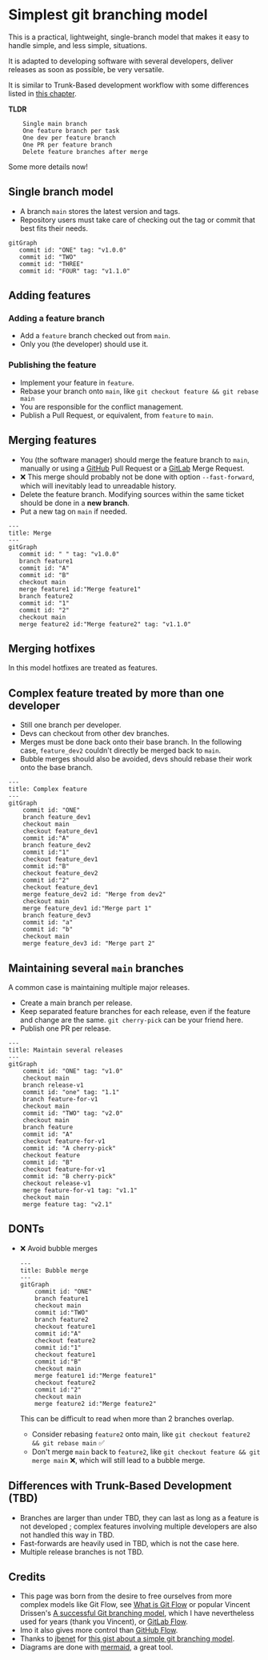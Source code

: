 # Simplest git branching model

This is a practical, lightweight, single-branch model that makes it easy to handle simple, and less simple, situations.

It is adapted to developing software with several developers, deliver releases as soon as possible, be very versatile.

It is similar to Trunk-Based development workflow with some differences listed in [this chapter](#differences-with-trunk-based-development-tbd).

**TLDR**
```
    Single main branch
    One feature branch per task
    One dev per feature branch
    One PR per feature branch
    Delete feature branches after merge
```

Some more details now!

## Single branch model
* A branch `main` stores the latest version and tags.
* Repository users must take care of checking out the tag or commit that best fits their needs.

```mermaid
gitGraph
   commit id: "ONE" tag: "v1.0.0"
   commit id: "TWO"
   commit id: "THREE"
   commit id: "FOUR" tag: "v1.1.0"
```

## Adding features

### Adding a feature branch
* Add a `feature` branch checked out from `main`.
* Only you (the developer) should use it.

### Publishing the feature
* Implement your feature in `feature`.
* Rebase your branch onto `main`, like `git checkout feature && git rebase main`
* You are responsible for the conflict management.
* Publish a Pull Request, or equivalent, from `feature` to `main`.

## Merging features
* You (the software manager) should merge the feature branch to `main`, manually or using a [GitHub](https://github.com/) Pull Request or a [GitLab](https://gitlab.com/) Merge Request.
* :x: This merge should probably not be done with option `--fast-forward`, which will inevitably lead to unreadable history.
* Delete the feature branch. Modifying sources within the same ticket should be done in a **new branch**.
* Put a new tag on `main` if needed.

```mermaid
---
title: Merge
---
gitGraph
   commit id: " " tag: "v1.0.0"
   branch feature1
   commit id: "A"
   commit id: "B"
   checkout main
   merge feature1 id:"Merge feature1"
   branch feature2
   commit id: "1"
   commit id: "2"
   checkout main
   merge feature2 id:"Merge feature2" tag: "v1.1.0" 
```

## Merging hotfixes
In this model hotfixes are treated as features.

## Complex feature treated by more than one developer
* Still one branch per developer.
* Devs can checkout from other dev branches.
* Merges must be done back onto their base branch. In the following case, `feature_dev2` couldn't directly be merged back to `main`.
* Bubble merges should also be avoided, devs should rebase their work onto the base branch.


```mermaid
---
title: Complex feature
---
gitGraph
    commit id: "ONE"
    branch feature_dev1
    checkout main
    checkout feature_dev1
    commit id:"A"
    branch feature_dev2
    commit id:"1"
    checkout feature_dev1
    commit id:"B"
    checkout feature_dev2
    commit id:"2"
    checkout feature_dev1
    merge feature_dev2 id: "Merge from dev2"
    checkout main
    merge feature_dev1 id:"Merge part 1"
    branch feature_dev3
    commit id: "a"
    commit id: "b"
    checkout main
    merge feature_dev3 id: "Merge part 2"
```

## Maintaining several `main` branches
A common case is maintaining multiple major releases.
* Create a main branch per release.
* Keep separated feature branches for each release, even if the feature and change are the same. `git cherry-pick` can be your friend here.
* Publish one PR per release.

```mermaid
---
title: Maintain several releases
---
gitGraph
    commit id: "ONE" tag: "v1.0"
    checkout main
    branch release-v1
    commit id: "one" tag: "1.1"
    branch feature-for-v1
    checkout main
    commit id: "TWO" tag: "v2.0"
    checkout main    
    branch feature
    commit id: "A"
    checkout feature-for-v1
    commit id: "A cherry-pick"
    checkout feature
    commit id: "B"
    checkout feature-for-v1
    commit id: "B cherry-pick"
    checkout release-v1
    merge feature-for-v1 tag: "v1.1"
    checkout main
    merge feature tag: "v2.1"
```

## DONTs

* :x: Avoid bubble merges
    ```mermaid
    ---
    title: Bubble merge
    ---
    gitGraph
        commit id: "ONE"
        branch feature1
        checkout main
        commit id:"TWO"
        branch feature2
        checkout feature1
        commit id:"A"
        checkout feature2
        commit id:"1"
        checkout feature1
        commit id:"B"
        checkout main
        merge feature1 id:"Merge feature1"
        checkout feature2
        commit id:"2"
        checkout main
        merge feature2 id:"Merge feature2"
    ```

    This can be difficult to read when more than 2 branches overlap.

    * Consider rebasing `feature2` onto main, like `git checkout feature2 && git rebase main` :white_check_mark:
    * Don't merge `main` back to `feature2`, like `git checkout feature && git merge main` :x:, which will still lead to a bubble merge.

## Differences with Trunk-Based Development (TBD)
* Branches are larger than under TBD, they can last as long as a feature is not developed ; complex features involving multiple developers are also not handled this way in TBD.
* Fast-forwards are heavily used in TBD, which is not the case here.
* Multiple release branches is not TBD.

## Credits
* This page was born from the desire to free ourselves from more complex models like Git Flow, see [What is Git Flow](https://www.gitkraken.com/learn/git/git-flow) or popular Vincent Drissen's [A successful Git branching model](https://nvie.com/posts/a-successful-git-branching-model/), which I have nevertheless used for years (thank you Vincent), or [GitLab Flow](https://about.gitlab.com/topics/version-control/what-is-gitlab-flow/).
* Imo it also gives more control than [GitHub Flow](https://docs.github.com/en/get-started/using-github/github-flow).
* Thanks to [jbenet](https://github.com/jbenet) for [this gist about a simple git branching model](https://gist.github.com/jbenet/ee6c9ac48068889b0912).
* Diagrams are done with [mermaid](https://mermaid.js.org/), a great tool.
